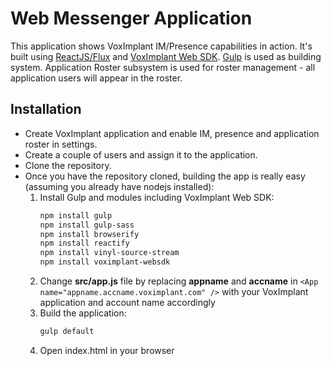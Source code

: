 # Web Messenger Application
This application shows VoxImplant IM/Presence capabilities in action. It's built using [ReactJS/Flux](http://facebook.github.io/react/) and [VoxImplant Web SDK](http://voximplant.com/docs/references/websdk/). [Gulp](http://gulpjs.com/) is used as building system. Application Roster subsystem is used for roster management - all application users will appear in the roster.

## Installation
* Create VoxImplant application and enable IM, presence and application roster in settings.
* Create a couple of users and assign it to the application.
* Clone the repository.
* Once you have the repository cloned, building the app is really easy (assuming you already have nodejs installed):
	1. Install Gulp and modules including VoxImplant Web SDK:
        ```sh
        npm install gulp
        npm install gulp-sass
        npm install browserify
        npm install reactify
        npm install vinyl-source-stream
        npm install voximplant-websdk
        ```
	2. Change **src/app.js** file by replacing **appname** and **accname** in `<App name="appname.accname.voximplant.com" />` with your VoxImplant application and account name accordingly
	3. Build the application:
        ```sh
        gulp default
        ```
	4. Open index.html in your browser
